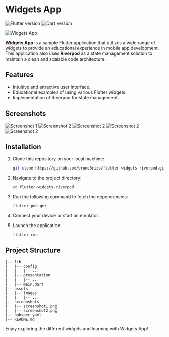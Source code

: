 # Widgets App

![Flutter version](https://img.shields.io/badge/flutter-v2.5.0-blue.svg?logo=flutter)
![Dart version](https://img.shields.io/badge/dart-v2.14.0-blue.svg?logo=dart)

![Widgets App](https://github.com/brunoBrizo/flutter-widgets-riverpod/blob/main/assets/images/app_logo.png)

**Widgets App** is a sample Flutter application that utilizes a wide range of widgets to provide an educational experience in mobile app development. This application also uses **Riverpod** as a state management solution to maintain a clean and scalable code architecture.

## Features

- Intuitive and attractive user interface.
- Educational examples of using various Flutter widgets.
- Implementation of Riverpod for state management.

## Screenshots

![Screenshot 1](screenshots/screenshot1.png)
![Screenshot 2](screenshots/screenshot2.png)
![Screenshot 2](screenshots/screenshot3.png)
![Screenshot 2](screenshots/screenshot4.png)
![Screenshot 2](screenshots/screenshot5.png)

## Installation

1. Clone this repository on your local machine:

   ```bash
   git clone https://github.com/brunoBrizo/flutter-widgets-riverpod.git
   ```

2. Navigate to the project directory:

   ```bash
   cd flutter-widgets-riverpod
   ```

3. Run the following command to fetch the dependencies:

   ```bash
   flutter pub get
   ```

4. Connect your device or start an emulator.

5. Launch the application:

   ```bash
   flutter run
   ```

## Project Structure

```
|-- lib
|   |-- config
|   |   |-- ...
|   |-- presentation
|   |   |-- ...
|   |-- main.dart
|-- assets
|   |-- images
|   |   |-- ...
|-- screenshots
|   |-- screenshot1.png
|   |-- screenshot2.png
|-- pubspec.yaml
|-- README.md
```

Enjoy exploring the different widgets and learning with Widgets App!
